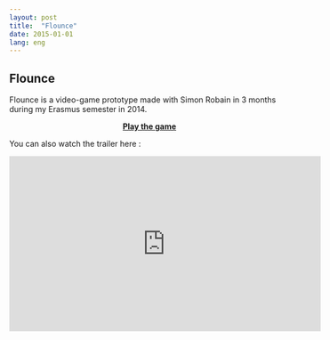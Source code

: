 ```yaml
---
layout: post
title:  "Flounce"
date: 2015-01-01
lang: eng
---
```

<h2>Flounce</h2>
Flounce is a video-game prototype made with Simon Robain in 3 months during my Erasmus semester in 2014.

<p style="text-align:center;font-weight: bold"><a href="http://flounce.herokuapp.com/">Play the game</a></p>

You can also watch the trailer here :
<iframe style="display:block;margin: auto" width="560" height="315" src="https://www.youtube.com/embed/NVCtYbKbPHE" frameborder="0" allowfullscreen></iframe>
